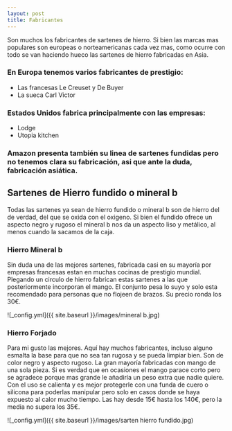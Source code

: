 ```yaml
---
layout: post
title: Fabricantes
---
```

Son muchos los fabricantes de sartenes de hierro. Si bien las marcas mas populares son europeas o norteamericanas cada vez mas, como ocurre con todo se van haciendo hueco las sartenes de hierro fabricadas en Asia.

### En Europa tenemos varios fabricantes de prestigio:
* Las francesas Le Creuset y De Buyer
* La sueca Carl Victor

### Estados Unidos fabrica principalmente con las empresas:
* Lodge
* Utopia kitchen

### Amazon presenta también su linea de sartenes fundidas pero no tenemos clara su fabricación, asi que ante la duda, fabricación asiática.

## Sartenes de Hierro fundido o mineral b

Todas las sartenes ya sean de hierro fundido o mineral b son de hierro del de verdad, del que se oxida con el oxigeno. Si bien el fundido ofrece un aspecto negro y rugoso el mineral b nos da un aspecto liso y metálico, al menos cuando la sacamos de la caja.

### Hierro Mineral b

Sin duda una de las mejores sartenes, fabricada casi en su mayoría por empresas francesas estan en muchas cocinas de prestigio mundial. Plegando un circulo de hierro fabrican estas sartenes a las que posteriormente incorporan el mango. El conjunto pesa lo suyo y solo esta recomendado para personas que no flojeen de brazos. Su precio ronda los 30€.

![_config.yml]({{ site.baseurl }}/images/mineral b.jpg)

### Hierro Forjado

Para mi gusto las mejores. Aquí hay muchos fabricantes, incluso alguno esmalta la base para que no sea tan rugosa y se pueda limpiar bien. Son de color negro y aspecto rugoso. La gran mayoría fabricadas con mango de una sola pieza. Si es verdad que en ocasiones el mango parace corto pero se agradece porque mas grande le añadiría un peso extra que nadie quiere. Con el uso se calienta y es mejor protegerle con una funda de cuero o silicona para poderlas manipular pero solo en casos donde se haya expuesto al calor mucho tiempo.
Las hay desde 15€ hasta los 140€, pero la media no supera los 35€.

![_config.yml]({{ site.baseurl }}/images/sarten hierro fundido.jpg)




